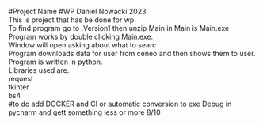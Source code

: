 #Project Name
#WP Daniel Nowacki 2023<br>
This is project that has be done for wp.<br>
To find program go to .Version1 then unzip Main in Main is Main.exe
Program works by double clicking Main.exe.<br>
Window will open asking about what to searc<br>
Program downloads data for user from ceneo and then shows them to user.<br>
Program is written in python.<br>
Libraries used are.<br>
request<br>
tkinter<br>
bs4<br>
#to do 
add DOCKER
and CI or automatic conversion to exe
Debug in pycharm and gett something less or more 8/10 
